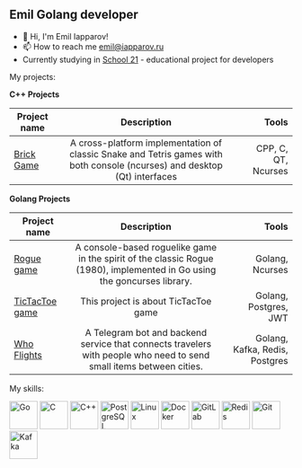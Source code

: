 ## Emil Golang developer

- 👋 Hi, I'm Emil Iapparov!
- 📫 How to reach me emil@iapparov.ru
- Currently studying in [School 21](https://21-school.ru/?ysclid=lvqdaw7w8i261317894) - educational project for developers



My projects:

<b> C++ Projects </b>

| Project name      | Description                | Tools |
| ------------- |:------------------------:| ------------------------:|
| [Brick Game](https://github.com/iapparov/Birck_Game)| A cross-platform implementation of classic Snake and Tetris games with both console (ncurses) and desktop (Qt) interfaces | CPP, C, QT, Ncurses|

<b>Golang Projects </b>

| Project name      | Description                | Tools |
| ------------- |:------------------------:| ------------------------:|
| [Rogue game](https://github.com/iapparov/Rogue_Game)| A console-based roguelike game in the spirit of the classic Rogue (1980), implemented in Go using the goncurses library. | Golang, Ncurses |
| [TicTacToe game](https://github.com/iapparov/TicTacToe)| This project is about TicTacToe game | Golang, Postgres, JWT|
| [Who Flights](https://github.com/iapparov/who_flights_telegram_bot_api)| A Telegram bot and backend service that connects travelers with people who need to send small items between cities. | Golang, Kafka, Redis, Postgres|

My skills:

<div >
  <a href="https://go.dev/" target="_blank"><img src="https://profilinator.rishav.dev/skills-assets/go-original.svg" alt="Go" height="50" /></a>
  <a href="https://www.cprogramming.com/" target="_blank"><img src="https://profilinator.rishav.dev/skills-assets/c-original.svg" alt="C" height="50" /></a>
  <a href="https://www.cplusplus.com/" target="_blank"><img src="https://profilinator.rishav.dev/skills-assets/cplusplus-original.svg" alt="C++" height="50" /></a>
  <a href="https://www.postgresql.org/" target="_blank"><img src="https://profilinator.rishav.dev/skills-assets/postgresql-original-wordmark.svg" alt="PostgreSQL" height="50" /></a>
  <a href="https://www.linux.org/" target="_blank"><img src="https://profilinator.rishav.dev/skills-assets/linux-original.svg" alt="Linux" height="50" /></a>
  <a href="https://www.docker.com/" target="_blank"><img src="https://profilinator.rishav.dev/skills-assets/docker-original-wordmark.svg" alt="Docker" height="50" /></a>
  <a href="https://about.gitlab.com/" target="_blank"><img src="https://profilinator.rishav.dev/skills-assets/gitlab.svg" alt="GitLab" height="50" /></a>
  <a href="https://redis.io/" target="_blank"><img src="https://profilinator.rishav.dev/skills-assets/redis-original-wordmark.svg" alt="Redis" height="50" /></a>
  <a href="https://github.com/" target="_blank"><img src="https://profilinator.rishav.dev/skills-assets/git-scm-icon.svg" alt="Git" height="50" /></a>
  <a href="https://kafka.apache.org/" target="_blank"><img src="https://profilinator.rishav.dev/skills-assets/apache_kafka-icon.svg" alt="Kafka" height="50" /></a>
</div>
